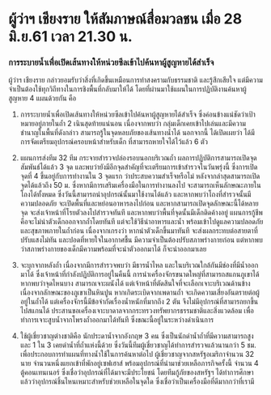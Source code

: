 ---
---

# ผู้ว่าฯ เชียงราย ให้สัมภาษณ์สื่อมวลชน เมื่อ 28 มิ.ย.61 เวลา 21.30 น.

### การระบายน้ำเพื่อเปิดเส้นทางให้หน่วยซีลเข้าไปค้นหาผู้สูญหายได้สำเร็จ

ผู้ว่าฯ เชียงราย กล่าวยอมรับว่าสิ่งที่เกิดขึ้นเหมือนการทำสงครามกับธรรมชาติ และรู้สึกเสียใจ แต่มีความจำเป็นต้องใช้ทุกวิถีทางในการชิงพื้นที่กลับมาให้ได้ โดยที่ผ่านมาใช้แผนในการปฏิบัติงานค้นหาผู้สูญหาย 4 แผนด้วยกัน คือ

1. การระบายน้ำเพื่อเปิดเส้นทางให้หน่วยซีลเข้าไปค้นหาผู้สูญหายได้สำเร็จ ซึ่งค่อนข้างแน่ชัดว่าเป้าหมายอยู่ภายในถ้ำ 2 เนินสุดท้ายแน่นอน เนื่องจากพบว่า กลุ่มเด็กเคยเข้าไปเล่นและมีความชำนาญในพื้นที่ดังกล่าว สามารถรู้ในจุดหลบภัยของเส้นทางน้ำได้ นอกจากนี้ ได้เปิดเผยว่า ได้มีการจัดเตรียมอุปกรณ์ครอบหน้าสำหรับเด็ก ที่สามารถหายใจได้ไว้แล้ว 6 ตัว

2. แผนการส่งทีม 32 ทีม กระจายสำรวจปล่องรอบนอกบริเวณถ้ำ ผลการปฏิบัติการสามารถเปิดจุดสัมพันธ์ได้แล้ว 3 จุด และพบว่ายังมีอีกจุดสำคัญที่จะเตรียมการเข้าสำรวจในวันพรุ่งนี้ ซึ่งการเปิดจุดที่ 4 ขึ้นอยู่กับการทำงานใน 3 จุดแรก ว่าประสบความสำเร็จหรือไม่ หลังจากล่าสุดสามารถเปิดจุดได้แล้วถึง 50 ม. ซึ่งหากมีการเสริมเครื่องมือในการทำงานลงไป จะสามารถเห็นลักษณะภายในโถงได้ทั้งหมด ซึ่งวันนี้สามารถนำอุปกรณ์นั้นมาใช้งานได้แล้ว และหากพบว่าโถงที่สำรวจนั้นมีความปลอดภัย จะเปิดพื้นที่และหย่อนอาหารลงไปก่อน และหากสามารถเปิดจุดลักษณะนี้ได้หลายจุด จะส่งเจ้าหน้าที่โรยตัวลงไปสำรวจทันที และหากพบว่าพื้นที่จุดนั้นมีเด็กติดค้างอยู่ แผนการกู้ชีพคือจะไม่นำตัวเด็กออกจากถ้ำโดยทันที แต่จะใช้วิธีนำอาหารและน้ำ พร้อมเข้าไปดูแลความปลอดภัยและสุขภาพภายในถ้ำก่อน เนื่องจากเกรงว่า หากนำตัวเด็กขึ้นมาทันที จะส่งผลกระทบต่อสายตาที่ปรับแสงไม่ทัน และปอดที่หายใจในอากาศชื้น มีความจำเป็นต้องปรับสภาพร่างกายก่อน แต่หากพบว่าสภาพร่างกายของเด็กมีความพร้อมที่จะนำตัวออกมาได้ ก็จะนำออกมาเลย

3. จะบุกจากหลังถ้ำ เนื่องจากมีการสำรวจพบว่า มีธารน้ำไหล และในบริเวณใกล้กันมีช่องที่มีน้ำออกมาได้ ซึ่งเจ้าหน้าที่กำลังปฏิบัติการอยู่ในคืนนี้
การนำเครื่องจักรขนาดใหญ่ที่สามารถสแกนภูเขาได้ หากพบว่าจุดไหนบาง สามารถเจาะผนังได้ แต่เจ้าหน้าที่ตัดสินใจที่จะเลือกเจาะบริเวณด้านข้าง เนื่องจากลักษณะของภูเขาเป็นหินปูน หากเกิดระเบิดจากเพดานถ้ำ จะเกิดความเสี่ยงอันตรายต่อผู้อยู่ในถ้ำได้ แต่เครื่องจักรนี้มีข้อจำกัดเรื่องน้ำหนักที่มากถึง 2 ตัน จึงไม่มีอุปกรณ์ที่สามารถยกขึ้นไปสแกนได้
ประสานขอเครื่องเจาะบาดาลจากกระทรวงทรัพยากรธรรมชาติและสิ่งแวดล้อม เพื่อทำการเจาะสูบน้ำจากโพรงถ้ำออกมาได้ทันที ซึ่งขณะนี้อยู่ในระหว่างดำเนินการ

4. ใช้ผู้เชี่ยวชาญต่างชาติคือ นักประดาน้ำจากอังกฤษ 3 คน ซึ่งเป็นนักดำน้ำถ้ำที่มีความสามารถสูง และ 1 ใน 3 เคยดำน้ำที่ถ้ำแห่งนี้ด้วย ซึ่งวันนี้ทีมผู้เชี่ยวชาญได้ทำการสำรวจแล้วนานกว่า 5 ชม. เพื่อประกอบการทำแผนที่ทางน้ำใช้ในการค้นหาต่อไป
ผู้เชี่ยวชาญจากสหรัฐอเมริกาจำนวน 32 นาย จำนวนหนึ่งแยกเข้าที่พักอยู่เซฟเฮาส์ พร้อมอุปกรณ์ที่นำมาช่วยเหลือภารกิจครั้งนี้ จำนวน 4 ตู้คอนเทนเนอร์ ซึ่งเชื่อว่าอุปกรณ์ที่ได้มาจะมีประโยชน์ โดยทีมกู้ภัยของสหรัฐฯ ได้ทำการศึกษาแล้วว่าอุปกรณ์ชิ้นไหนเหมาะสำหรับช่วยเหลือในจุดใด ซึ่งเชื่อว่าเป็นเครื่องมือที่ดีมากกว่าที่เรามี